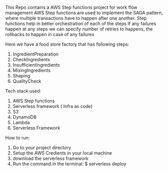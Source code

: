 This Repo contains a AWS Step functions project for work flow management
AWS Step functions are used to implement the SAGA pattern, where multiple transactions have to happen after one another. Step functions help in better orchestration of each of the steps
If any failures happen at any steps we can specify number of retries to happens, the rollbacks to happen in case of any failures

Here we have a food store factory that has following steps:

1) IngredientPreparation
2) CheckIngredients
3) InsufficientIngredients
4) MixingIngredients
5) Shaping
6) QualityCheck

Tech stack used:
1) AWS Step functions
2) Serverless framework ( Infra as code)
3) S3
4) DynamoDB
5) Lambda
6) Serverless Framework

How to run:
1) Go to your project directory
2) Setup the AWS Credients in your local machine
3) download the serverless framework
4) Run the command in the terminal:  $ serverless deploy


 
